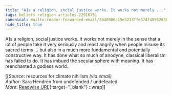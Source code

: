 ```yaml
---
title: "A]s a religion, social justice works. It works not merely ..."
tags: beliefs religion articles-22916781
canonical: mailto:reader-forwarded-email/3040906c15e5213ffe574f489528882f
hide_title: true
---
```


A]s a religion, social justice works. It works not merely in the sense that a lot of people take it very seriously and react angrily when people misuse its sacred terms … but also in a much more fundamental and potentially constructive way. It has done what so much of anodyne, classical liberalism has failed to do. It has imbued the secular sphere with meaning. It has reenchanted a godless world.


[[_Source_: resources for climate nihilism _(via email)_<br>
_Author_: Sara Hendren from undefended / undefeated<br>
_More_: [Readwise URL](https://readwise.io/open/449995317){:target="_blank"}
::wrap]]